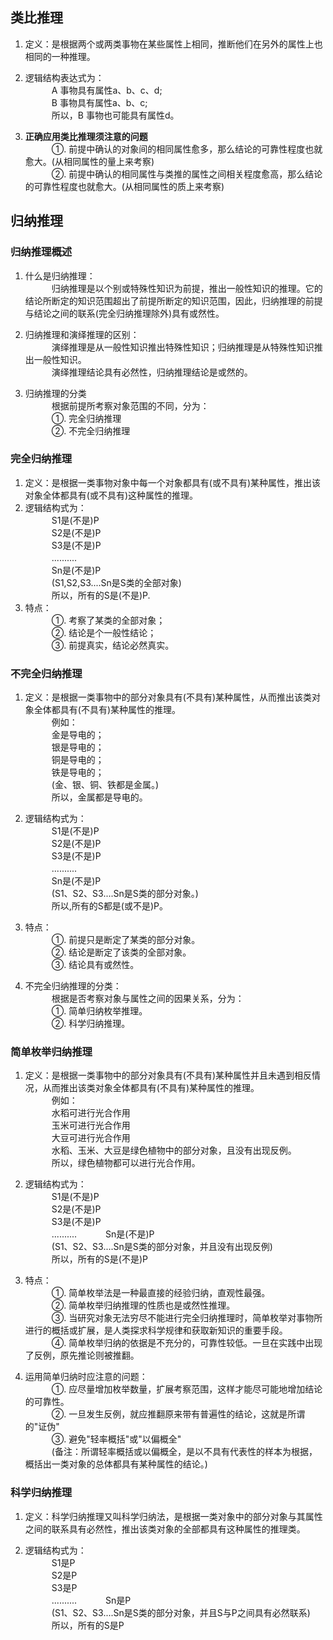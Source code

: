 ## __类比推理__
1) 定义：是根据两个或两类事物在某些属性上相同，推断他们在另外的属性上也相同的一种推理。<br>
2) 逻辑结构表达式为：<br>
　　　A 事物具有属性a、b、c、d;<br>
　　　B 事物具有属性a、b、c; <br>
　　　所以，B 事物也可能具有属性d。<br>

3) __正确应用类比推理须注意的问题__ <br>
　　　①. 前提中确认的对象间的相同属性愈多，那么结论的可靠性程度也就愈大。(从相同属性的量上来考察) <br>
　　　②. 前提中确认的相同属性与类推的属性之间相关程度愈高，那么结论的可靠性程度也就愈大。(从相同属性的质上来考察) <br>

## __归纳推理__

### 归纳推理概述
1) 什么是归纳推理：<br>
　　　归纳推理是以个别或特殊性知识为前提，推出一般性知识的推理。它的结论所断定的知识范围超出了前提所断定的知识范围，因此，归纳推理的前提与结论之间的联系(完全归纳推理除外)具有或然性。<br>

2) 归纳推理和演绎推理的区别：<br>
　　　演绎推理是从一般性知识推出特殊性知识；归纳推理是从特殊性知识推出一般性知识。<br>
　　　演绎推理结论具有必然性，归纳推理结论是或然的。<br>

3) 归纳推理的分类<br>
　　　根据前提所考察对象范围的不同，分为：<br>
　　　①. 完全归纳推理<br>
　　　②. 不完全归纳推理<br>

### 完全归纳推理
1) 定义：是根据一类事物对象中每一个对象都具有(或不具有)某种属性，推出该对象全体都具有(或不具有)这种属性的推理。<br>
2) 逻辑结构式为：<br>
　　　S1是(不是)P <br>
　　　S2是(不是)P <br>
　　　S3是(不是)P <br>
　　　.......... <br>
　　　Sn是(不是)P <br>
　　　(S1,S2,S3....Sn是S类的全部对象) <br>
　　　所以，所有的S是(不是)P. <br>
3) 特点：<br>
　　　①. 考察了某类的全部对象； <br>
　　　②. 结论是个一般性结论； <br>
　　　③. 前提真实，结论必然真实。 <br>

### 不完全归纳推理
1) 定义：是根据一类事物中的部分对象具有(不具有)某种属性，从而推出该类对象全体都具有(不具有)某种属性的推理。<br>
　　　例如：<br>
　　　金是导电的；<br>
　　　银是导电的；<br>
　　　铜是导电的；<br>
　　　铁是导电的；<br>
　　　(金、银、铜、铁都是金属。)<br>
　　　所以，金属都是导电的。<br>

2) 逻辑结构式为：<br>
　　　S1是(不是)P <br>
　　　S2是(不是)P <br>
　　　S3是(不是)P <br>
　　　.......... <br>
　　　Sn是(不是)P <br>
　　　(S1、S2、S3....Sn是S类的部分对象。) <br>
　　　所以,所有的S都是(或不是)P。<br>

3) 特点：<br>
　　　①. 前提只是断定了某类的部分对象。<br>
　　　②. 结论是断定了该类的全部对象。<br>
　　　③. 结论具有或然性。<br>

4) 不完全归纳推理的分类：<br>
　　　根据是否考察对象与属性之间的因果关系，分为：<br>
　　　①. 简单归纳枚举推理。<br>
　　　②. 科学归纳推理。<br>

### 简单枚举归纳推理
1) 定义：是根据一类事物中的部分对象具有(不具有)某种属性并且未遇到相反情况，从而推出该类对象全体都具有(不具有)某种属性的推理。<br>
　　　例如：<br>
　　　水稻可进行光合作用 <br>
　　　玉米可进行光合作用 <br>
　　　大豆可进行光合作用 <br>
　　　水稻、玉米、大豆是绿色植物中的部分对象，且没有出现反例。 <br>
　　　所以，绿色植物都可以进行光合作用。<br>

2) 逻辑结构式为：<br>
　　　S1是(不是)P <br>
　　　S2是(不是)P <br>
　　　S3是(不是)P <br>
　　　..........
　　　Sn是(不是)P <br>
　　　(S1、S2、S3....Sn是S类的部分对象，并且没有出现反例) <br>
　　　所以，所有的S是(不是)P <br>

3) 特点：<br>
　　　①. 简单枚举法是一种最直接的经验归纳，直观性最强。 <br>
　　　②. 简单枚举归纳推理的性质也是或然性推理。 <br>
　　　③. 当研究对象无法穷尽不能进行完全归纳推理时，简单枚举对事物所进行的概括或扩展，是人类探求科学规律和获取新知识的重要手段。 <br>
　　　④. 简单枚举归纳的依据是不充分的，可靠性较低。一旦在实践中出现了反例，原先推论则被推翻。 <br>

4) 运用简单归纳时应注意的问题：<br>
　　　①. 应尽量增加枚举数量，扩展考察范围，这样才能尽可能地增加结论的可靠性。 <br>
　　　②. 一旦发生反例，就应推翻原来带有普遍性的结论，这就是所谓的"证伪" <br>
　　　③. 避免"轻率概括"或"以偏概全" <br>
　　　(备注：所谓轻率概括或以偏概全，是以不具有代表性的样本为根据，概括出一类对象的总体都具有某种属性的结论。) <br>

### 科学归纳推理
1) 定义：科学归纳推理又叫科学归纳法，是根据一类对象中的部分对象与其属性之间的联系具有必然性，推出该类对象的全部都具有这种属性的推理类。<br>

2) 逻辑结构式为：<br>
　　　S1是P <br>
　　　S2是P <br>
　　　S3是P <br>
　　　..........
　　　Sn是P <br>
　　　(S1、S2、S3....Sn是S类的部分对象，并且S与P之间具有必然联系) <br>
　　　所以，所有的S是P <br>